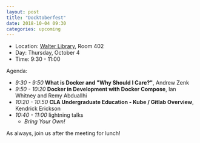```yaml
---
layout: post
title: "Docktoberfest"
date: 2018-10-04 09:30
categories: upcoming
---
```


- Location: [Walter Library](http://campusmaps.umn.edu/walter-library), Room 402
- Day: Thursday, October 4
- Time: 9:30 - 11:00

Agenda:

- *9:30 - 9:50* **What is Docker and "Why Should I Care?"**, Andrew Zenk
- *9:50 - 10:20* **Docker in Development with Docker Compose**, Ian Whitney and Remy Abduallhi
- *10:20 - 10:50* **CLA Undergraduate Education - Kube / Gitlab Overview**, Kendrick Erickson
- *10:40 - 11:00* lightning talks
  - _Bring Your Own!_

As always, join us after the meeting for lunch!

